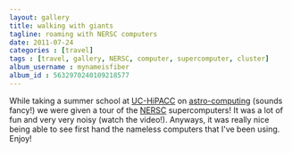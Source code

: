 ```yaml
---
layout: gallery
title: walking with giants
tagline: roaming with NERSC computers
date: 2011-07-24
categories : [travel]
tags : [travel, gallery, NERSC, computer, supercomputer, cluster]
album_username : mynameisfiber
album_id : 5632970240109218577
---
```


While taking a summer school at [UC-HiPACC](hipacc.ucsc.edu/) on
[astro-computing](http://hipacc.ucsc.edu/ISSAC2012.html) (sounds fancy!) we
were given a tour of the [NERSC](http://www.nersc.gov/) supercomputers!  It was
a lot of fun and very very noisy (watch the video!).  Anyways, it was really
nice being able to see first hand the nameless computers that I've been using.
Enjoy!

